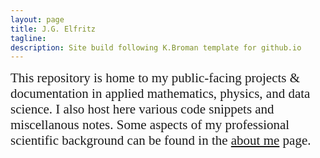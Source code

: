 ```yaml
---
layout: page
title: J.G. Elfritz
tagline: 
description: Site build following K.Broman template for github.io
---
```


<span style="font-family:Georgia; font-size:1.5em;"> This repository is home to my public-facing projects \& documentation in applied mathematics, physics, and data science. I also host here various code snippets and miscellanous notes. Some aspects of my professional scientific background can be found in the [about me](https://mag06.github.io/pages/about.html) page. </span>

